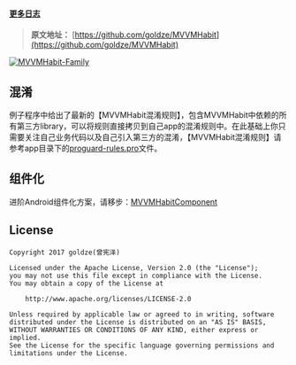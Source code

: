 
#### [更多日志](./UpdateLog.md)

> **原文地址：** [https://github.com/goldze/MVVMHabit](https://github.com/goldze/MVVMHabit)

<a target="_blank" href="http://qm.qq.com/cgi-bin/qm/qr?k=Pvi-65bZN6fRly3VBC8F3fS7A-Pjinna"><img border="0" src="http://pub.idqqimg.com/wpa/images/group.png" alt="MVVMHabit-Family" title="MVVMHabit-Family"></a>

## 混淆
例子程序中给出了最新的【MVVMHabit混淆规则】，包含MVVMHabit中依赖的所有第三方library，可以将规则直接拷贝到自己app的混淆规则中。在此基础上你只需要关注自己业务代码以及自己引入第三方的混淆，【MVVMHabit混淆规则】请参考app目录下的[proguard-rules.pro](./app/proguard-rules.pro)文件。

## 组件化
进阶Android组件化方案，请移步：[MVVMHabitComponent](https://github.com/goldze/MVVMHabitComponent)

## License

    Copyright 2017 goldze(曾宪泽)
 
    Licensed under the Apache License, Version 2.0 (the "License");
    you may not use this file except in compliance with the License.
    You may obtain a copy of the License at
 
        http://www.apache.org/licenses/LICENSE-2.0
 
    Unless required by applicable law or agreed to in writing, software
    distributed under the License is distributed on an "AS IS" BASIS,
    WITHOUT WARRANTIES OR CONDITIONS OF ANY KIND, either express or implied.
    See the License for the specific language governing permissions and
    limitations under the License.
